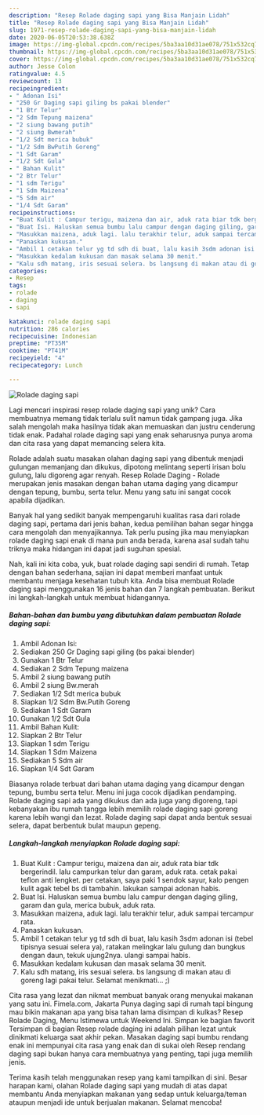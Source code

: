 ```yaml
---
description: "Resep Rolade daging sapi yang Bisa Manjain Lidah"
title: "Resep Rolade daging sapi yang Bisa Manjain Lidah"
slug: 1971-resep-rolade-daging-sapi-yang-bisa-manjain-lidah
date: 2020-06-05T20:53:38.638Z
image: https://img-global.cpcdn.com/recipes/5ba3aa10d31ae078/751x532cq70/rolade-daging-sapi-foto-resep-utama.jpg
thumbnail: https://img-global.cpcdn.com/recipes/5ba3aa10d31ae078/751x532cq70/rolade-daging-sapi-foto-resep-utama.jpg
cover: https://img-global.cpcdn.com/recipes/5ba3aa10d31ae078/751x532cq70/rolade-daging-sapi-foto-resep-utama.jpg
author: Jesse Colon
ratingvalue: 4.5
reviewcount: 13
recipeingredient:
- " Adonan Isi"
- "250 Gr Daging sapi giling bs pakai blender"
- "1 Btr Telur"
- "2 Sdm Tepung maizena"
- "2 siung bawang putih"
- "2 siung Bwmerah"
- "1/2 Sdt merica bubuk"
- "1/2 Sdm BwPutih Goreng"
- "1 Sdt Garam"
- "1/2 Sdt Gula"
- " Bahan Kulit"
- "2 Btr Telur"
- "1 sdm Terigu"
- "1 Sdm Maizena"
- "5 Sdm air"
- "1/4 Sdt Garam"
recipeinstructions:
- "Buat Kulit : Campur terigu, maizena dan air, aduk rata biar tdk bergerindil. lalu campurkan telur dan garam, aduk rata. cetak pakai teflon anti lengket. per cetakan, saya paki 1 sendok sayur, kalo pengen kulit agak tebel bs di tambahin. lakukan sampai adonan habis."
- "Buat Isi. Haluskan semua bumbu lalu campur dengan daging giling, garam dan gula, merica bubuk, aduk rata."
- "Masukkan maizena, aduk lagi. lalu terakhir telur, aduk sampai tercampur rata."
- "Panaskan kukusan."
- "Ambil 1 cetakan telur yg td sdh di buat, lalu kasih 3sdm adonan isi (tebel tipisnya sesuai selera ya), ratakan melingkar lalu gulung dan bungkus dengan daun, tekuk ujung2nya. ulangi sampai habis."
- "Masukkan kedalam kukusan dan masak selama 30 menit."
- "Kalu sdh matang, iris sesuai selera. bs langsung di makan atau di goreng lagi pakai telur. Selamat menikmati... ;)"
categories:
- Resep
tags:
- rolade
- daging
- sapi

katakunci: rolade daging sapi 
nutrition: 286 calories
recipecuisine: Indonesian
preptime: "PT35M"
cooktime: "PT41M"
recipeyield: "4"
recipecategory: Lunch

---
```



![Rolade daging sapi](https://img-global.cpcdn.com/recipes/5ba3aa10d31ae078/751x532cq70/rolade-daging-sapi-foto-resep-utama.jpg)

Lagi mencari inspirasi resep rolade daging sapi yang unik? Cara membuatnya memang tidak terlalu sulit namun tidak gampang juga. Jika salah mengolah maka hasilnya tidak akan memuaskan dan justru cenderung tidak enak. Padahal rolade daging sapi yang enak seharusnya punya aroma dan cita rasa yang dapat memancing selera kita.

Rolade adalah suatu masakan olahan daging sapi yang dibentuk menjadi gulungan memanjang dan dikukus, dipotong melintang seperti irisan bolu gulung, lalu digoreng agar renyah. Resep Rolade Daging - Rolade merupakan jenis masakan dengan bahan utama daging yang dicampur dengan tepung, bumbu, serta telur. Menu yang satu ini sangat cocok apabila dijadikan.

Banyak hal yang sedikit banyak mempengaruhi kualitas rasa dari rolade daging sapi, pertama dari jenis bahan, kedua pemilihan bahan segar hingga cara mengolah dan menyajikannya. Tak perlu pusing jika mau menyiapkan rolade daging sapi enak di mana pun anda berada, karena asal sudah tahu triknya maka hidangan ini dapat jadi suguhan spesial.


Nah, kali ini kita coba, yuk, buat rolade daging sapi sendiri di rumah. Tetap dengan bahan sederhana, sajian ini dapat memberi manfaat untuk membantu menjaga kesehatan tubuh kita. Anda bisa membuat Rolade daging sapi menggunakan 16 jenis bahan dan 7 langkah pembuatan. Berikut ini langkah-langkah untuk membuat hidangannya.

<!--inarticleads1-->

##### Bahan-bahan dan bumbu yang dibutuhkan dalam pembuatan Rolade daging sapi:

1. Ambil  Adonan Isi:
1. Sediakan 250 Gr Daging sapi giling (bs pakai blender)
1. Gunakan 1 Btr Telur
1. Sediakan 2 Sdm Tepung maizena
1. Ambil 2 siung bawang putih
1. Ambil 2 siung Bw.merah
1. Sediakan 1/2 Sdt merica bubuk
1. Siapkan 1/2 Sdm Bw.Putih Goreng
1. Sediakan 1 Sdt Garam
1. Gunakan 1/2 Sdt Gula
1. Ambil  Bahan Kulit:
1. Siapkan 2 Btr Telur
1. Siapkan 1 sdm Terigu
1. Siapkan 1 Sdm Maizena
1. Sediakan 5 Sdm air
1. Siapkan 1/4 Sdt Garam


Biasanya rolade terbuat dari bahan utama daging yang dicampur dengan tepung, bumbu serta telur. Menu ini juga cocok dijadikan pendamping. Rolade daging sapi ada yang dikukus dan ada juga yang digoreng, tapi kebanyakan ibu rumah tangga lebih memilih rolade daging sapi goreng karena lebih wangi dan lezat. Rolade daging sapi dapat anda bentuk sesuai selera, dapat berbentuk bulat maupun gepeng. 

<!--inarticleads2-->

##### Langkah-langkah menyiapkan Rolade daging sapi:

1. Buat Kulit : Campur terigu, maizena dan air, aduk rata biar tdk bergerindil. lalu campurkan telur dan garam, aduk rata. cetak pakai teflon anti lengket. per cetakan, saya paki 1 sendok sayur, kalo pengen kulit agak tebel bs di tambahin. lakukan sampai adonan habis.
1. Buat Isi. Haluskan semua bumbu lalu campur dengan daging giling, garam dan gula, merica bubuk, aduk rata.
1. Masukkan maizena, aduk lagi. lalu terakhir telur, aduk sampai tercampur rata.
1. Panaskan kukusan.
1. Ambil 1 cetakan telur yg td sdh di buat, lalu kasih 3sdm adonan isi (tebel tipisnya sesuai selera ya), ratakan melingkar lalu gulung dan bungkus dengan daun, tekuk ujung2nya. ulangi sampai habis.
1. Masukkan kedalam kukusan dan masak selama 30 menit.
1. Kalu sdh matang, iris sesuai selera. bs langsung di makan atau di goreng lagi pakai telur. Selamat menikmati... ;)


Cita rasa yang lezat dan nikmat membuat banyak orang menyukai makanan yang satu ini. Fimela.com, Jakarta Punya daging sapi di rumah tapi bingung mau bikin makanan apa yang bisa tahan lama disimpan di kulkas? Resep Rolade Daging, Menu Istimewa untuk Weekend Ini. Simpan ke bagian favorit Tersimpan di bagian Resep rolade daging ini adalah pilihan lezat untuk dinikmati keluarga saat akhir pekan. Masakan daging sapi bumbu rendang enak ini mempunyai cita rasa yang enak dan di sukai oleh Resep rendang daging sapi bukan hanya cara membuatnya yang penting, tapi juga memilih jenis. 

Terima kasih telah menggunakan resep yang kami tampilkan di sini. Besar harapan kami, olahan Rolade daging sapi yang mudah di atas dapat membantu Anda menyiapkan makanan yang sedap untuk keluarga/teman ataupun menjadi ide untuk berjualan makanan. Selamat mencoba!
